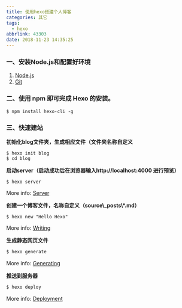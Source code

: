 ```yaml
---
title: 使用hexo搭建个人博客
categories: 其它
tags:
  - hexo
abbrlink: 43303
date: 2018-11-23 14:35:25
---
```


### 一、安装Node.js和配置好环境

1. [Node.js](http://nodejs.cn/download/)
2. [Git](http://git-scm.com/)

### 二、使用 npm 即可完成 Hexo 的安装。

```shell
$ npm install hexo-cli -g
```

### 三、快速建站

**初始化blog文件夹，生成相应文件（文件夹名称自定义**

```shell
$ hexo init blog
$ cd blog
```

**启动server（启动成功后在浏览器输入http://localhost:4000 进行预览）**

```shell
$ hexo server
```

More info: [Server](https://hexo.io/docs/server.html)

**创建一个博客文件，名称自定义（source\\_posts\\*.md）**

```shell
$ hexo new "Hello Hexo"
```

More info: [Writing](https://hexo.io/docs/writing.html)

**生成静态网页文件**

```bash
$ hexo generate
```

More info: [Generating](https://hexo.io/docs/generating.html)

**推送到服务器**

```bash
$ hexo deploy
```

More info: [Deployment](https://hexo.io/docs/deployment.html)
